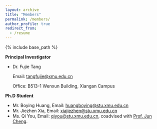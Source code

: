 ```yaml
---
layout: archive
title: "Members"
permalink: /members/
author_profile: true
redirect_from:
  - /resume
---
```



{% include base_path %}

**Principal Investigator**

* Dr. Fujie Tang

  Email: [tangfujie@xmu.edu.cn](tangfujie@xmu.edu.cn)

  Office: B513-1 Wenxun Building, Xiangan Campus

**Ph.D Student**

* Mr. Boying Huang, Email: [huangboying@stu.xmu.edu.cn](huangboying@stu.xmu.edu.cn)
* Mr. Jiezhen Xia, Email: [xiajiezhen@stu.xmu.edu.cn](xiajiezhen@stu.xmu.edu.cn)
* Ms. Qi You, Email: [qiyou@stu.xmu.edu.cn](qiyou@stu.xmu.edu.cn), coadvised with [Prof. Jun Cheng](https://www.cheng-group.net/).
